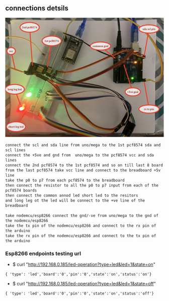 

## connections detsils 
![img](https://github.com/adarshkumarsingh83/arduino/blob/master/APPLICATION/esp8266-pcf8574-arduino-uno-mega-leds/connections.JPG)

```
connect the scl and sda line from uno/mega to the 1st pcf8574 sda and scl lines 
connect the +5ve and gnd from  uno/mega to the pcf8574 vcc and sda lines 
connect the 2nd pcf8574 to the 1st pcf8574 and so on till last 8 board 
from the last pcf8574 take vcc line and connect to the breadboard +5v line 
take the p0 to p7 from each pcf8574 to the breadboard 
then connect the resistor to all the p0 to p7 input from each of the pcf8574 boards 
then connect the common annod led short led to the resitors 
and long leg ot the led will be connect to the +ve line of the breadboard 

take nodemcu/esp8266 connect the gnd/-ve from uno/mega to the gnd of the nodemcu/esp8266
take the tx pin of the nodemcu/esp8266 and connect to the rx pin of the arduino 
take the rx pin of the nodemcu/esp8266 and connect to the tx pin of the arduino 
```

### Esp8266 endpoints testing url 

* $ curl "http://192.168.0.185/led-operation?type=led&led=1&state=on"
```
{ 'type': 'led','board':'0','pin':'0','state':'on','status':'on'}
```
* $ curl "http://192.168.0.185/led-operation?type=led&led=1&state=off"
```
{ 'type': 'led','board':'0','pin':'0','state':'on','status':'off'}
```